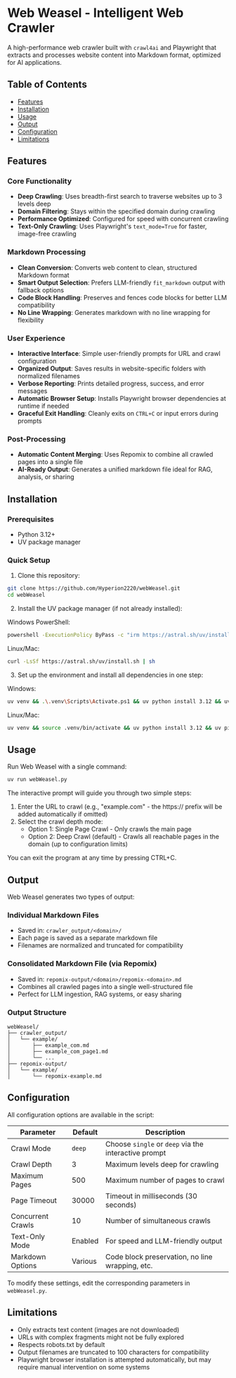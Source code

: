 # Web Weasel - Intelligent Web Crawler

A high-performance web crawler built with `crawl4ai` and Playwright that extracts and processes website content into Markdown format, optimized for AI applications.

## Table of Contents
- [Features](#features)
- [Installation](#installation)
- [Usage](#usage)
- [Output](#output)
- [Configuration](#configuration)
- [Limitations](#limitations)

## Features

### Core Functionality
- **Deep Crawling**: Uses breadth-first search to traverse websites up to 3 levels deep
- **Domain Filtering**: Stays within the specified domain during crawling
- **Performance Optimized**: Configured for speed with concurrent crawling
- **Text-Only Crawling**: Uses Playwright's `text_mode=True` for faster, image-free crawling

### Markdown Processing
- **Clean Conversion**: Converts web content to clean, structured Markdown format
- **Smart Output Selection**: Prefers LLM-friendly `fit_markdown` output with fallback options
- **Code Block Handling**: Preserves and fences code blocks for better LLM compatibility
- **No Line Wrapping**: Generates markdown with no line wrapping for flexibility

### User Experience
- **Interactive Interface**: Simple user-friendly prompts for URL and crawl configuration
- **Organized Output**: Saves results in website-specific folders with normalized filenames
- **Verbose Reporting**: Prints detailed progress, success, and error messages
- **Automatic Browser Setup**: Installs Playwright browser dependencies at runtime if needed
- **Graceful Exit Handling**: Cleanly exits on `CTRL+C` or input errors during prompts

### Post-Processing
- **Automatic Content Merging**: Uses Repomix to combine all crawled pages into a single file
- **AI-Ready Output**: Generates a unified markdown file ideal for RAG, analysis, or sharing

## Installation

### Prerequisites
- Python 3.12+
- UV package manager

### Quick Setup

1. Clone this repository:
```bash
git clone https://github.com/Hyperion2220/webWeasel.git
cd webWeasel
```

2. Install the UV package manager (if not already installed):

Windows PowerShell:
```bash
powershell -ExecutionPolicy ByPass -c "irm https://astral.sh/uv/install.ps1 | iex"
```

Linux/Mac:
```bash
curl -LsSf https://astral.sh/uv/install.sh | sh
```

3. Set up the environment and install all dependencies in one step:

Windows:
```bash
uv venv && .\.venv\Scripts\Activate.ps1 && uv python install 3.12 && uv pip install -U crawl4ai playwright repomix
```

Linux/Mac:
```bash
uv venv && source .venv/bin/activate && uv python install 3.12 && uv pip install -U crawl4ai playwright repomix
```

## Usage

Run Web Weasel with a single command:

```bash
uv run webWeasel.py
```

The interactive prompt will guide you through two simple steps:

1. Enter the URL to crawl (e.g., "example.com" - the https:// prefix will be added automatically if omitted)
2. Select the crawl depth mode:
   - Option 1: Single Page Crawl - Only crawls the main page
   - Option 2: Deep Crawl (default) - Crawls all reachable pages in the domain (up to configuration limits)

You can exit the program at any time by pressing CTRL+C.

## Output

Web Weasel generates two types of output:

### Individual Markdown Files
- Saved in: `crawler_output/<domain>/`
- Each page is saved as a separate markdown file
- Filenames are normalized and truncated for compatibility

### Consolidated Markdown File (via Repomix)
- Saved in: `repomix-output/<domain>/repomix-<domain>.md`
- Combines all crawled pages into a single well-structured file
- Perfect for LLM ingestion, RAG systems, or easy sharing

### Output Structure
```
webWeasel/
├── crawler_output/
│   └── example/
│       ├── example_com.md
│       ├── example_com_page1.md
│       └── ...
├── repomix-output/
│   └── example/
│       └── repomix-example.md
```

## Configuration

All configuration options are available in the script:

| Parameter | Default | Description |
|-----------|---------|-------------|
| Crawl Mode | `deep` | Choose `single` or `deep` via the interactive prompt |
| Crawl Depth | 3 | Maximum levels deep for crawling |
| Maximum Pages | 500 | Maximum number of pages to crawl |
| Page Timeout | 30000 | Timeout in milliseconds (30 seconds) |
| Concurrent Crawls | 10 | Number of simultaneous crawls |
| Text-Only Mode | Enabled | For speed and LLM-friendly output |
| Markdown Options | Various | Code block preservation, no line wrapping, etc. |

To modify these settings, edit the corresponding parameters in `webWeasel.py`.

## Limitations

- Only extracts text content (images are not downloaded)
- URLs with complex fragments might not be fully explored
- Respects robots.txt by default
- Output filenames are truncated to 100 characters for compatibility
- Playwright browser installation is attempted automatically, but may require manual intervention on some systems
